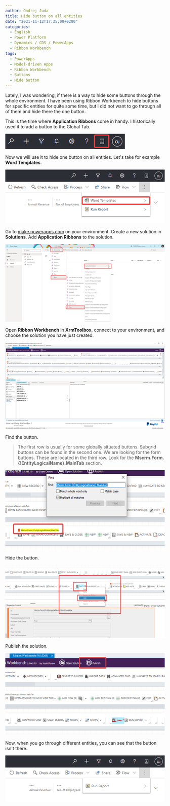 ```yaml
---
author: Ondrej Juda
title: Hide button on all entities
date: "2021-11-12T17:35:00+0200"
categories:
  - English
  - Power Platform
  - Dynamics / CDS / PowerApps
  - Ribbon Workbench
tags:
  - PowerApps
  - Model-driven Apps
  - Ribbon Workbench
  - Buttons
  - Hide button
---
```


Lately, I was wondering, if there is a way to hide some buttons through the whole environment. I have been using Ribbon Workbench to hide buttons for specific entities for quite some time, but I did not want to go through all of them and hide there the one button.

This is the time where **Application Ribbons** come in handy. I historically used it to add a button to the Global Tab.

![](/uploads/2021/11/2021-11-15-hide-button-on-all-entities-01.png)

Now we will use it to hide one button on all entities. Let's take for example **Word Templates**.

![](/uploads/2021/11/2021-11-15-hide-button-on-all-entities-02.png)

Go to [make.powerapps.com](https://make.powerapps.com/) on your environment.
Create a new solution in **Solutions**.
Add **Application Ribbons** to the solution.

![](/uploads/2021/11/2021-11-15-hide-button-on-all-entities-03.png)

Open **Ribbon Workbench** in **XrmToolbox**, connect to your environment, and choose the solution you have just created.

![](/uploads/2021/11/2021-11-15-hide-button-on-all-entities-04.png)

Find the button.

> The first row is usually for some globally situated buttons. Subgrid buttons can be found in the second one. We are looking for the form buttons. These are located in the third row. Look for the **Mscrm.Form.{!EntityLogicalName}.MainTab** section.

![](/uploads/2021/11/2021-11-15-hide-button-on-all-entities-05.png)

Hide the button.

![](/uploads/2021/11/2021-11-15-hide-button-on-all-entities-06.png)

Publish the solution.

![](/uploads/2021/11/2021-11-15-hide-button-on-all-entities-07.png)

Now, when you go through different entities, you can see that the button isn't there.

![](/uploads/2021/11/2021-11-15-hide-button-on-all-entities-08.png)

